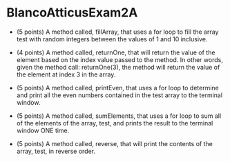 # BlancoAtticusExam2A


* (5 points) A method called, fillArray, that uses a for loop to fill the array test with random integers between the values of 1 and 10 inclusive.

* (4 points) A method called, returnOne, that will return the value of the element based on the index value passed to the method. In other words, given the method call: returnOne(3), the method will return the value of the element at index 3 in the array. 

* (5 points) A method called, printEven, that uses a for loop to determine and print all the even numbers contained in the test array to the terminal window.  

* (5 points) A method called, sumElements, that uses a for loop to sum all of the elements of the array, test, and prints the result to the terminal window ONE time. 

* (5 points) A method called, reverse,  that will print the contents of the array, test, in reverse order.
